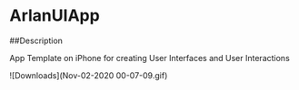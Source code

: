 # ArlanUIApp

##Description

App Template on iPhone for creating User Interfaces and User Interactions

![Downloads](Nov-02-2020 00-07-09.gif)
